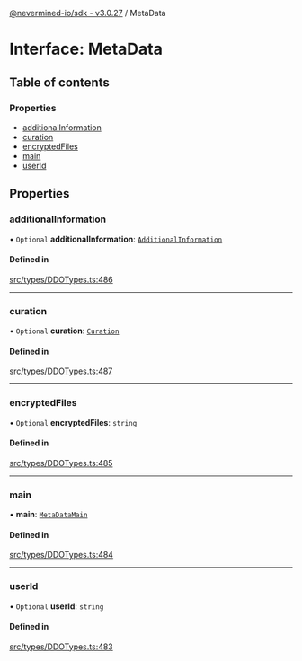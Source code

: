 [@nevermined-io/sdk - v3.0.27](../code-reference.md) / MetaData

# Interface: MetaData

## Table of contents

### Properties

- [additionalInformation](MetaData.md#additionalinformation)
- [curation](MetaData.md#curation)
- [encryptedFiles](MetaData.md#encryptedfiles)
- [main](MetaData.md#main)
- [userId](MetaData.md#userid)

## Properties

### additionalInformation

• `Optional` **additionalInformation**: [`AdditionalInformation`](AdditionalInformation.md)

#### Defined in

[src/types/DDOTypes.ts:486](https://github.com/nevermined-io/sdk-js/blob/f599b9c0f902236d2a6752e5156929cf2207e660/src/types/DDOTypes.ts#L486)

---

### curation

• `Optional` **curation**: [`Curation`](Curation.md)

#### Defined in

[src/types/DDOTypes.ts:487](https://github.com/nevermined-io/sdk-js/blob/f599b9c0f902236d2a6752e5156929cf2207e660/src/types/DDOTypes.ts#L487)

---

### encryptedFiles

• `Optional` **encryptedFiles**: `string`

#### Defined in

[src/types/DDOTypes.ts:485](https://github.com/nevermined-io/sdk-js/blob/f599b9c0f902236d2a6752e5156929cf2207e660/src/types/DDOTypes.ts#L485)

---

### main

• **main**: [`MetaDataMain`](MetaDataMain.md)

#### Defined in

[src/types/DDOTypes.ts:484](https://github.com/nevermined-io/sdk-js/blob/f599b9c0f902236d2a6752e5156929cf2207e660/src/types/DDOTypes.ts#L484)

---

### userId

• `Optional` **userId**: `string`

#### Defined in

[src/types/DDOTypes.ts:483](https://github.com/nevermined-io/sdk-js/blob/f599b9c0f902236d2a6752e5156929cf2207e660/src/types/DDOTypes.ts#L483)
